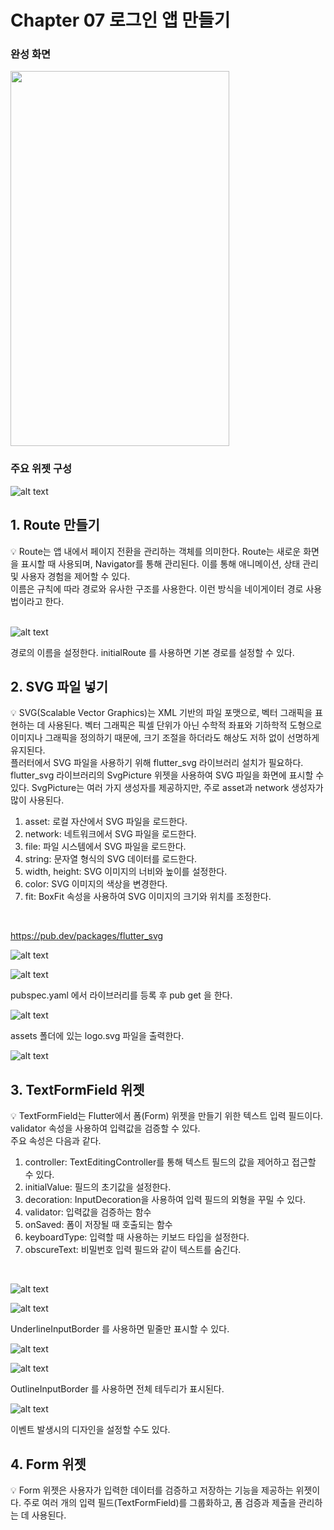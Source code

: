 # Chapter 07 로그인 앱 만들기

### 완성 화면

<img src="https://github.com/user-attachments/assets/4d9aee6b-757f-4982-8475-7fae805eaebf" width="350" height="600">


### 주요 위젯 구성

![alt text](image.png)

## 1. Route 만들기
<aside>
💡 Route는 앱 내에서 페이지 전환을 관리하는 객체를 의미한다. Route는 새로운 화면을 표시할 때 사용되며, Navigator를 통해 관리된다. 이를 통해 애니메이션, 상태 관리 및 사용자 경험을 제어할 수 있다.

<br>
이름은 규칙에 따라 경로와 유사한 구조를 사용한다. 이런 방식을 네이게이터 경로 사용법이라고 한다.
</aside>
<br>

![alt text](image-1.png)

경로의 이름을 설정한다. initialRoute 를 사용하면 기본 경로를 설정할 수 있다.

## 2. SVG 파일 넣기
<aside>
💡 SVG(Scalable Vector Graphics)는 XML 기반의 파일 포맷으로, 벡터 그래픽을 표현하는 데 사용된다. 벡터 그래픽은 픽셀 단위가 아닌 수학적 좌표와 기하학적 도형으로 이미지나 그래픽을 정의하기 때문에, 크기 조절을 하더라도 해상도 저하 없이 선명하게 유지된다.

<br>
플러터에서 SVG 파일을 사용하기 위해 flutter_svg 라이브러리 설치가 필요하다.

<br>
flutter_svg 라이브러리의 SvgPicture 위젯을 사용하여 SVG 파일을 화면에 표시할 수 있다. SvgPicture는 여러 가지 생성자를 제공하지만, 주로 asset과 network 생성자가 많이 사용된다.

1. asset: 로컬 자산에서 SVG 파일을 로드한다.
2. network: 네트워크에서 SVG 파일을 로드한다.
3. file: 파일 시스템에서 SVG 파일을 로드한다.
4. string: 문자열 형식의 SVG 데이터를 로드한다.
5. width, height: SVG 이미지의 너비와 높이를 설정한다.
6. color: SVG 이미지의 색상을 변경한다.
7. fit: BoxFit 속성을 사용하여 SVG 이미지의 크기와 위치를 조정한다.
</aside>
<br>

https://pub.dev/packages/flutter_svg

![alt text](image-2.png)

![alt text](image-3.png)

pubspec.yaml 에서 라이브러리를 등록 후 pub get 을 한다.


![alt text](image-4.png)

assets 폴더에 있는 logo.svg 파일을 출력한다.

![alt text](image-5.png)

## 3. TextFormField 위젯
<aside>
💡 TextFormField는 Flutter에서 폼(Form) 위젯을 만들기 위한 텍스트 입력 필드이다. validator 속성을 사용하여 입력값을 검증할 수 있다.

<br>
주요 속성은 다음과 같다.

1. controller: TextEditingController를 통해 텍스트 필드의 값을 제어하고 접근할 수 있다.
2. initialValue: 필드의 초기값을 설정한다.
3. decoration: InputDecoration을 사용하여 입력 필드의 외형을 꾸밀 수 있다.
4. validator: 입력값을 검증하는 함수
5. onSaved: 폼이 저장될 때 호출되는 함수
6. keyboardType: 입력할 때 사용하는 키보드 타입을 설정한다.
7. obscureText: 비밀번호 입력 필드와 같이 텍스트를 숨긴다.
</aside>
<br>



![alt text](image-8.png)


![alt text](image-9.png)

UnderlineInputBorder 를 사용하면 밑줄만 표시할 수 있다.

![alt text](image-10.png)

![alt text](image-7.png)

OutlineInputBorder 를 사용하면 전체 테두리가 표시된다.

![alt text](image-6.png)

이벤트 발생시의 디자인을 설정할 수도 있다.

## 4. Form 위젯
<aside>
💡 Form 위젯은 사용자가 입력한 데이터를 검증하고 저장하는 기능을 제공하는 위젯이다. 주로 여러 개의 입력 필드(TextFormField)를 그룹화하고, 폼 검증과 제출을 관리하는 데 사용된다.
</aside>
<br>
